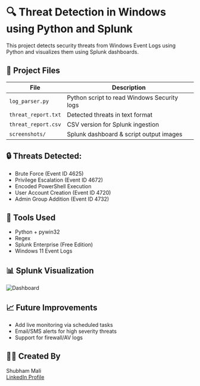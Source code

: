 # 🔍 Threat Detection in Windows using Python and Splunk

This project detects security threats from Windows Event Logs using Python and visualizes them using Splunk dashboards.

## 📁 Project Files

| File | Description |
|------|-------------|
| `log_parser.py` | Python script to read Windows Security logs |
| `threat_report.txt` | Detected threats in text format |
| `threat_report.csv` | CSV version for Splunk ingestion |
| `screenshots/` | Splunk dashboard & script output images |

## 🔒 Threats Detected:
- Brute Force (Event ID 4625)
- Privilege Escalation (Event ID 4672)
- Encoded PowerShell Execution
- User Account Creation (Event ID 4720)
- Admin Group Addition (Event ID 4732)

## 🧠 Tools Used
- Python + pywin32
- Regex
- Splunk Enterprise (Free Edition)
- Windows 11 Event Logs

## 📊 Splunk Visualization

![Dashboard](screenshots/dashboard.png)

## 📈 Future Improvements
- Add live monitoring via scheduled tasks
- Email/SMS alerts for high severity threats
- Support for firewall/AV logs

## 🧑‍💻 Created By
Shubham Mali  
[LinkedIn Profile](https://www.linkedin.com/in/shubham-mali-2a4817271/)
